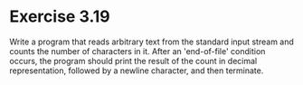 # Exercise 3.19
Write a program that reads arbitrary text from the standard input stream and counts the number of characters in it. After an 'end-of-file' condition occurs, the program should print the result of the count in decimal representation, followed by a newline character, and then terminate.
